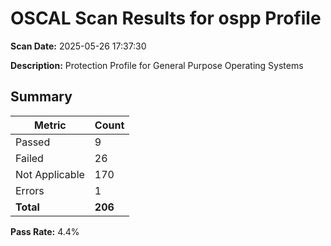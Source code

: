 # OSCAL Scan Results for ospp Profile

**Scan Date:** 2025-05-26 17:37:30

**Description:** Protection Profile for General Purpose Operating Systems

## Summary

| Metric | Count |
|--------|-------|
| Passed | 9 |
| Failed | 26 |
| Not Applicable | 170 |
| Errors | 1 |
| **Total** | **206** |

**Pass Rate:** 4.4%

